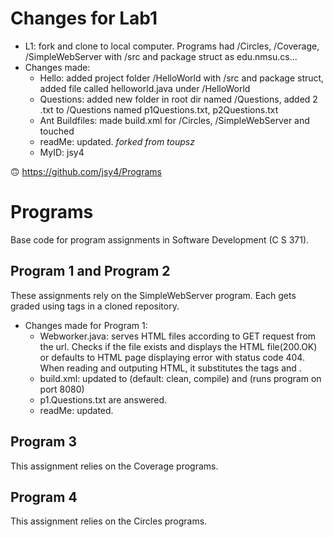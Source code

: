 # Changes for Lab1
* L1: fork and clone to local computer. Programs had /Circles, /Coverage, /SimpleWebServer with /src and package struct as edu.nmsu.cs...
* Changes made:
	* Hello: added project folder /HelloWorld with /src and package struct, added file called helloworld.java under /HelloWorld
	* Questions: added new folder in root dir named /Questions, added 2 .txt to /Questions named p1Questions.txt, p2Questions.txt 
	* Ant Buildfiles: made build.xml for /Circles, /SimpleWebServer and touched
	* readMe: updated.
	_forked from toupsz_
	* MyID: jsy4

:upside_down_face: https://github.com/jsy4/Programs


# Programs
Base code for program assignments in Software Development (C S 371). 

## Program 1 and Program 2
These assignments rely on the SimpleWebServer program. Each gets graded using tags in a cloned repository.

* Changes made for Program 1: 
	* Webworker.java: serves HTML files according to GET request from the url. Checks if the file exists and displays the HTML file(200.OK) or defaults to HTML page displaying error with status code 404. When reading and outputing HTML, it substitutes the tags <cs371date> and <cs371server>. 
	* build.xml: updated to <ant> (default: clean, compile) and <ant run> (runs program on port 8080) 
	* p1.Questions.txt are answered.
	* readMe: updated.

## Program 3
This assignment relies on the Coverage programs. 

## Program 4
This assignment relies on the Circles programs. 
